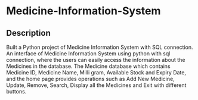# Medicine-Information-System

## Description
Built a Python project of Medicine Information System with SQL connection. An interface of Medicine Information System using python with sql connection, where the users can easily access  the information about the Medicines in the database. The Medicine database which contains Medicine ID, Medicine Name, Milli gram, Available Stock and Expiry Date, and the home page provides operations such as Add New Medicine, Update, Remove, Search, Display all the Medicines and Exit with different buttons. 

